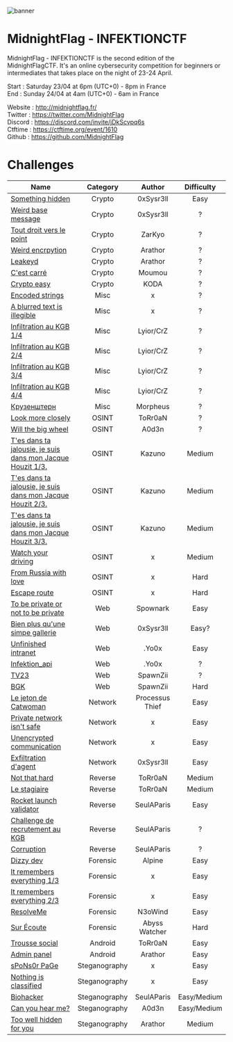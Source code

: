 ![banner](https://i.ibb.co/hFPd3zG/MCTF.png)

# MidnightFlag  - INFEKTIONCTF

MidnightFlag - INFEKTIONCTF is the second edition of the MidnightFlagCTF. It's an online cybersecurity competition for beginners or intermediates that takes place on the night of 23-24 April.

Start : Saturday 23/04 at 6pm (UTC+0) - 8pm in France<br>
End : Sunday 24/04 at 4am (UTC+0) - 6am in France 

Website : http://midnightflag.fr/<br>
Twitter : https://twitter.com/MidnightFlag<br>
Discord : https://discord.com/invite/jDkScvpq6s<br>
Ctftime : https://ctftime.org/event/1610<br>
Github  : https://github.com/MidnightFlag

# Challenges

| Name                                                             | Category      | Author     | Difficulty |
|------------------------------------------------------------------|:-------------:|:----------:|:----------:|
| [Something hidden](Cryptographie/Something_hidden)               | Crypto        | 0xSysr3ll  |Easy        |
| [Weird base message](Cryptographie/weird_base_message)           | Crypto        | 0xSysr3ll  | ?      |Easy        |
| [Tout droit vers le point](Cryptographie/Tout-droit-vers-le-point)| Crypto       | ZarKyo     | ?      |Easy        |
| [Weird encrpytion](Cryptographie/weird_encryption)               | Crypto        | Arathor    | ?      |Easy        |
| [Leakeyd](Cryptographie/Leakeyd)                                 | Crypto        | Arathor    | ?      |Medium      |
| [C'est carré](Cryptographie/c'est_carré)                         | Crypto        | Moumou     | ?      |?           |
| [Crypto easy](Cryptographie/crypto-easy)                         | Crypto        | KODA       | ?      |?           |  
| [Encoded strings](Misc/encoded_strings)                          | Misc          | x          | ?      |Easy        |
| [A blurred text is illegible](Misc/a_blurred_text_is_illegible)  | Misc          | x          | ?      | Easy       |
| [Infiltration au KGB 1/4](Misc/infiltration_au_kgb_1-4)          | Misc          | Lyior/CrZ  | ?      | Easy       |
| [Infiltration au KGB 2/4](Misc/infiltration_au_kgb_2-4)          | Misc          | Lyior/CrZ  | ?      | Easy       |
| [Infiltration au KGB 3/4](Misc/infiltration_au_kgb_3-4)          | Misc          | Lyior/CrZ  | ?      | Easy       |
| [Infiltration au KGB 4/4](Misc/infiltration_au_kgb_4-4)          | Misc          | Lyior/CrZ  | ?      | Medium     |
| [Крузенштерн](Misc/Крузенштерн)                                  | Misc          | Morpheus   | ?      | Medium     |
| [Look more closely](OSINT/look_more_closely)                     | OSINT         | ToRr0aN    | ?      |Easy        |
| [Will the big wheel](OSINT/Will_the_big_wheel)                   | OSINT         | A0d3n      | ?      |Easy        |
| [T'es dans ta jalousie, je suis dans mon Jacque Houzit 1/3.](OSINT/Tes_dans_ta_jalousie_je_suis_dans_mon_Jacque_Houzit/Challenge_n°1)| OSINT | Kazuno|Medium|
| [T'es dans ta jalousie, je suis dans mon Jacque Houzit 2/3.](OSINT/Tes_dans_ta_jalousie_je_suis_dans_mon_Jacque_Houzit/Challenge_n°2)| OSINT | Kazuno|Medium|
| [T'es dans ta jalousie, je suis dans mon Jacque Houzit 3/3.](OSINT/Tes_dans_ta_jalousie_je_suis_dans_mon_Jacque_Houzit/Challenge_n°3)| OSINT | Kazuno|Medium|
| [Watch your driving](OSINT/watch_your_driving)                   | OSINT         | x          |Medium      |
| [From Russia with love](OSINT/from_russia_with_love)             | OSINT         | x          |Hard        |
| [Escape route](OSINT/escape_route)                               | OSINT         | x          |Hard        | 
| [To be private or not to be private](Web/to_be_private_or_not_to_be_private)| Web| Spownark   |Easy        |      
| [Bien plus qu'une simpe gallerie](Web/Bien_plus%20qu_une_simpe_gallerie)  | Web  | 0xSysr3ll  |Easy?       |
| [Unfinished intranet](Web/unfinished_intranet)                   | Web           | .Yo0x      |Easy        | 
| [Infektion_api](Web/Infektion_api)                               | Web           | .Yo0x      |?           | 
| [TV23](Web/TV23)                                                 | Web           | SpawnZii   |?           |   
| [BGK](Web/BGK)                                                   | Web           | SpawnZii   |Hard        |           
| [Le jeton de Catwoman](Reseau/le_jeton_de_catwoman)              | Network       | Processus Thief|Easy    |
| [Private network isn't safe](Reseau/private_network_isnt_safe)   | Network       | x          |Easy        |
| [Unencrypted communication](Reseau/unencrypted_communication)    | Network       | x          |Easy        |
| [Exfiltration d'agent](Reseau/exflitration_d'agent)              | Network       | 0xSysr3ll  |Easy        |
| [Not that hard](Reverse/Not_that_hard)                           | Reverse       | ToRr0aN    |Medium      |
| [Le stagiaire](Reverse/Le_stagiaire)                             | Reverse       | ToRr0aN    |Medium      |
| [Rocket launch validator](Reverse/rocket_launch_validator)       | Reverse       | SeulAParis |Easy        |
| [Challenge de recrutement au KGB](Reverse/challenge_recrutement_kgb) | Reverse   | SeulAParis |?           |
| [Corruption](Reverse/corruption)                                 | Reverse       | SeulAParis |?           |
| [Dizzy dev](Forensic/Dizzy_Dev)                                  | Forensic      | Alpine     | Easy       |
| [It remembers everything 1/3](/Forensic/it_remembers_everything_1-3)| Forensic   | x          |  Easy      |
| [It remembers everything 2/3](/Forensic/it_remembers_everything_2-3)| Forensic   | x          |  Easy      |
| [ResolveMe](Forensic/ResolveME)                                  | Forensic      | N3oWind    |  Easy      |
| [Sur Écoute](Forensic/Sur_écoute_Réseau_Abyss_Watcher)           | Forensic      | Abyss Watcher|Hard      |
| [Trousse social](Android/Trousse_social)                         | Android       | ToRr0aN    |  Easy      |
| [Admin panel](Android/Admin_panel)                               | Android       | Arathor    |  Easy      |
| [sPoNs0r PaGe](Steganographie/sPoNs0r_PaGe)                      | Steganography | x          |Easy        |
| [Nothing is classified](Steganographie/nothing_is_classified)    | Steganography | x          |Easy        |
| [Biohacker](Steganographie/biohacker)                            | Steganography | SeulAParis |Easy/Medium |  
| [Can you hear me?](Steganographie/Can_You_Hear_Me)               | Steganography | A0d3n      |Easy/Medium |
| [Too well hidden for you](Steganographie/Too_well_hidden_for_you)| Steganography | Arathor    |Medium      |
